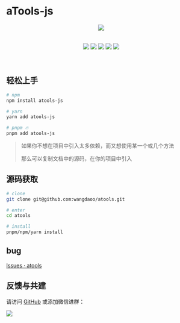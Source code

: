 # aTools-js

<div align="center">
  <img src="http://cdn.wangdaoo.com/atools_banner.png?imageView2/2/w/550/interlace/1" />
</div>

<!-- Badges -->
<br />
<br />
<div align="center">
  <img src="https://img.shields.io/badge/npm-v0.0.29-brightgreen" />
  <img src="https://img.shields.io/github/license/wangdaoo/atools" />
  <img src="https://img.shields.io/badge/Open%20Source%3F-Sure-brightgreen" />
  <img src="https://img.shields.io/badge/TypeScript-Yeah-yellow" />
  <img src="https://img.shields.io/badge/Rollup-Yeah-red" />
</div>
<br />
<br />

<!-- ALL-CONTRIBUTORS-BADGE:END -->

## 轻松上手

```bash
# npm
npm install atools-js

# yarn
yarn add atools-js

# pnpm 🔥
pnpm add atools-js
```

> 如果你不想在项目中引入太多依赖，而又想使用某一个或几个方法
>
> 那么可以复制文档中的源码，在你的项目中引入

## 源码获取

```bash
# clone
git clone git@github.com:wangdaoo/atools.git

# enter
cd atools

# install
pnpm/npm/yarn install
```

## bug

[Issues · atools](https://github.com/wangdaoo/atools/issues)

## 反馈与共建

请访问 [GitHub](https://github.com/wangdaoo/atools) 或添加微信进群：

<div>
  <img data-type="atools" src="http://cdn.wangdaoo.com/wechat.png?imageView2/1/w/400/h/400/interlace/1" />
</div>
